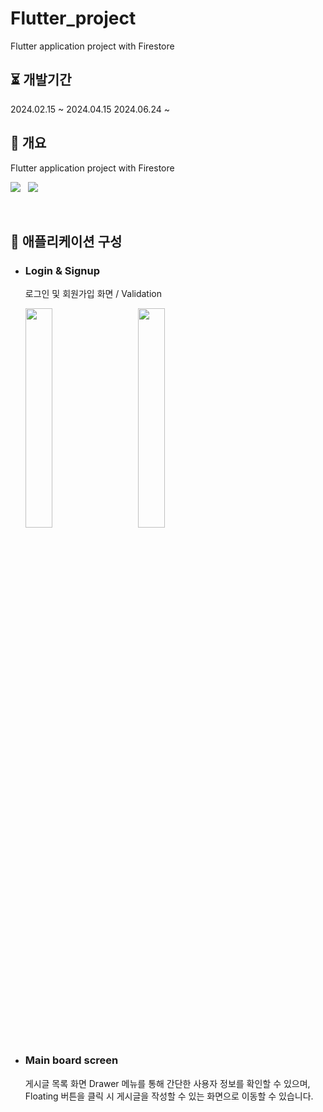 # Flutter_project
Flutter application project with Firestore

## ⏳ 개발기간

2024.02.15 ~ 2024.04.15
2024.06.24 ~ 
<br/>

## 📖 개요

Flutter application project with Firestore

<img src="https://img.shields.io/badge/Flutter-02569B?style=flat&logo=Flutter&logoColor=white"> <a>&nbsp;</a> <img src="https://img.shields.io/badge/firebase-ffca28?style=flat&logo=firebase&logoColor=black"><br>

<br/>

## 📄 애플리케이션 구성

 * ### Login & Signup
   로그인 및 회원가입 화면 / Validation
   <p  width="100%">
     <img src="https://github.com/hkPark0616/hkPark0616/assets/113004801/ac31946c-84d8-4e76-afb7-7309e0a70941" width="30%" style="float:left; margin-right:20px;">
     <a>&nbsp; &nbsp;</a>
     <img src="https://github.com/hkPark0616/hkPark0616/assets/113004801/8ff835fc-324f-4c13-a519-4d8fe77cf76d" width="30%">
   </p>

 * ### Main board screen
   게시글 목록 화면
   Drawer 메뉴를 통해 간단한 사용자 정보를 확인할 수 있으며, Floating 버튼을 클릭 시 게시글을 작성할 수 있는 화면으로 이동할 수 있습니다.


